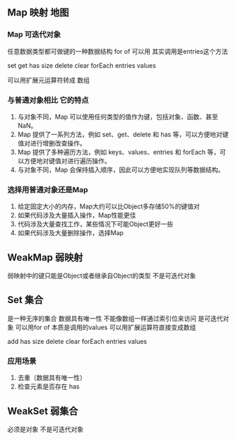## Map 映射 地图

### Map 可迭代对象
任意数据类型都可做键的一种数据结构
for of  可以用 其实调用是entries这个方法

set
get
has
size
delete
clear
forEach
entries
values

可以用扩展元运算符转成 数组

### 与普通对象相比 它的特点
1. 与对象不同，Map 可以使用任何类型的值作为键，包括对象、函数、甚至 NaN。
2. Map 提供了一系列方法，例如 set、get、delete 和 has 等，可以方便地对键值对进行增删改查操作。
3. Map 提供了多种遍历方法，例如 keys、values、entries 和 forEach 等，可以方便地对键值对进行遍历操作。
4. 与对象不同，Map 会保持插入顺序，因此可以方便地实现队列等数据结构。

### 选择用普通对象还是Map
1. 给定固定大小的内存，Map大约可以比Object多存储50%的键值对
2. 如果代码涉及大量插入操作，Map性能更佳
3. 代码涉及大量查找工作，某些情况下可能Object更好一些
4. 如果代码涉及大量删除操作，选择Map

## WeakMap  弱映射
弱映射中的键只能是Object或者继承自Object的类型
不是可迭代对象


## Set 集合
是一种无序的集合 
数据具有唯一性
不能像数组一样通过索引位来访问
是可迭代对象 可以用for of     本质是调用的values
可以用扩展运算符直接变成数组

add
has
size
delete
clear
forEach
entries
values

### 应用场景
1. 去重（数据具有唯一性）
2. 检查元素是否存在 has

## WeakSet 弱集合
必须是对象
不是可迭代对象